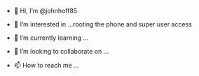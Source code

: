 - 👋 Hi, I’m @johnhoff85
- 👀 I’m interested in ...rooting the phone and super user access

- 🌱 I’m currently learning ...
- 💞️ I’m looking to collaborate on ...
- 📫 How to reach me ...

<!---
johnhoff85/johnhoff85 is a ✨ special ✨ repository because its `README.md` (this file) appears on your GitHub profile.
You can click the Preview link to take a look at your changes.
--->
